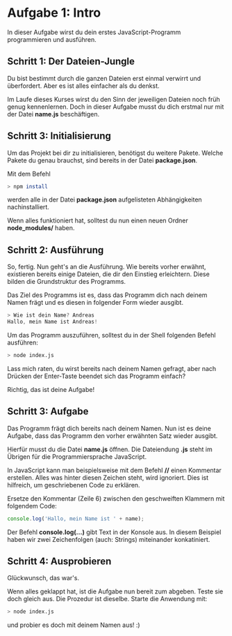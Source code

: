 # Aufgabe 1: Intro
In dieser Aufgabe wirst du dein erstes JavaScript-Programm programmieren und ausführen.

## Schritt 1: Der Dateien-Jungle
Du bist bestimmt durch die ganzen Dateien erst einmal verwirrt und überfordert. Aber es ist alles einfacher als du denkst.

Im Laufe dieses Kurses wirst du den Sinn der jeweiligen Dateien noch früh genug kennenlernen. Doch in dieser Aufgabe musst du dich erstmal nur mit der Datei **name.js** beschäftigen.

## Schritt 3: Initialisierung
Um das Projekt bei dir zu initialisieren, benötigst du weitere Pakete. Welche Pakete du genau brauchst, sind bereits in der Datei **package.json**.

Mit dem Befehl
```bash
> npm install 
```
werden alle in der Datei **package.json** aufgelisteten Abhängigkeiten nachinstalliert.

Wenn alles funktioniert hat, solltest du nun einen neuen Ordner **node_modules/** haben.

## Schritt 2: Ausführung
So, fertig. Nun geht's an die Ausführung. Wie bereits vorher erwähnt, existieren bereits einige Dateien, die dir den Einstieg erleichtern. Diese bilden die Grundstruktur des Programms.

Das Ziel des Programms ist es, dass das Programm dich nach deinem Namen frägt und es diesen in folgender Form wieder ausgibt.

```javascript
> Wie ist dein Name? Andreas
Hallo, mein Name ist Andreas!
```

Um das Programm auszuführen, solltest du in der Shell folgenden Befehl ausführen:
```bash
> node index.js
```

Lass mich raten, du wirst bereits nach deinem Namen gefragt, aber nach Drücken der Enter-Taste beendet sich das Programm einfach?

Richtig, das ist deine Aufgabe!

## Schritt 3: Aufgabe
Das Programm frägt dich bereits nach deinem Namen. Nun ist es deine Aufgabe, dass das Programm den vorher erwähnten Satz wieder ausgibt.

Hierfür musst du die Datei **name.js** öffnen. Die Dateiendung **.js** steht im Übrigen für die Programmiersprache JavaScript.

In JavaScript kann man beispielsweise mit dem Befehl **//** einen Kommentar erstellen. Alles was hinter diesen Zeichen steht, wird ignoriert. Dies ist hilfreich, um geschriebenen Code zu erklären.

Ersetze den Kommentar (Zeile 6) zwischen den geschweiften Klammern mit folgendem Code:

```javascript
console.log('Hallo, mein Name ist ' + name);
```

Der Befehl **console.log(...)** gibt Text in der Konsole aus. In diesem Beispiel haben wir zwei Zeichenfolgen (auch: Strings) miteinander konkatiniert.

## Schritt 4: Ausprobieren
Glückwunsch, das war's.

Wenn alles geklappt hat, ist die Aufgabe nun bereit zum abgeben. Teste sie doch gleich aus. Die Prozedur ist dieselbe. Starte die Anwendung mit:
```bash
> node index.js
```
und probier es doch mit deinem Namen aus! :)